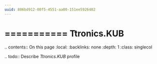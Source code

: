 ```yaml
---
uuid: 806bd912-00f5-4551-aa00-151ee5926402
---
```



===========
Ttronics.KUB
===========

.. contents:: On this page
    :local:
    :backlinks: none
    :depth: 1
    :class: singlecol

.. todo::
    Describe *Ttronics.KUB* profile

